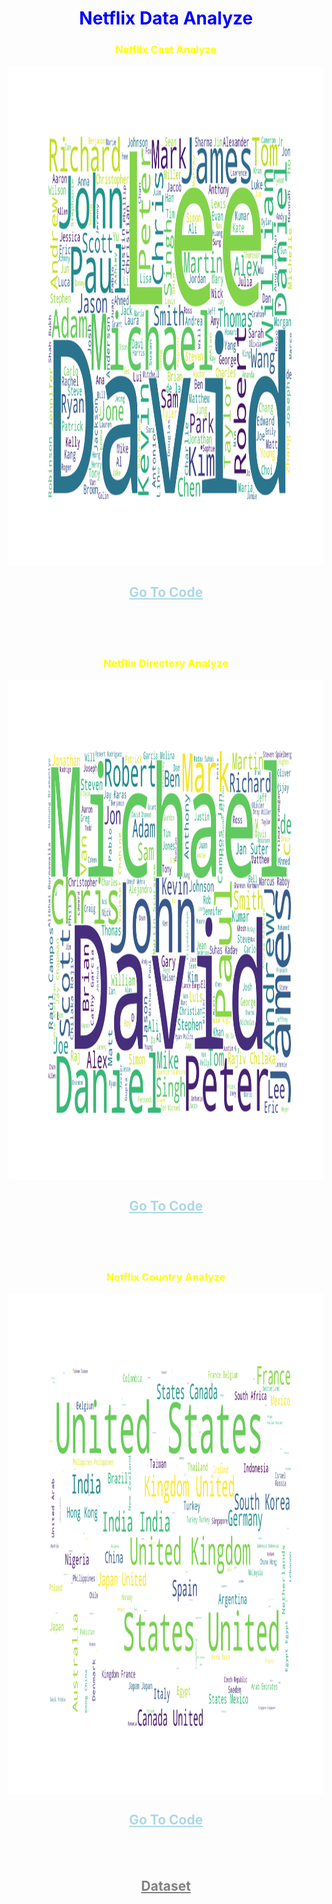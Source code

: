  <h1 align="center" style="color:blue">
 Netflix Data Analyze
</h1>

 <h3 align="center" style="color:yellow">
 Netflix Cast Analyze
 </h3>
<div align="center">
<img align="center" height="800" width="800" src="./cast.png"/>
 <a href="./netflix.ipynb" align="center" style=" color:lightblue; cursor:pointer;">
<h2>
Go To Code 
</h2>
</a>
</div>

<br>
<br>
<br>

 <h3 align="center" style="color:yellow">
 Netflix Directory Analyze
 </h3>
<div align="center">
<img align="center" height="800" width="800" src="./director.png"/>

 <a href="./netflix.ipynb" align="center" style=" color:lightblue; cursor:pointer;">
<h2>
Go To Code 
</h2>
</a>
</div>
<br>
<br>
<br>

 <h3 align="center" style="color:yellow">
 Netflix Country Analyze
 </h3>
<div align="center">
<img align="center" height="800" width="800" src="./country.png"/>
 <a href="./netflix.ipynb" align="center" style=" color:lightblue; cursor:pointer;">
<h2>
Go To Code 
</h2>
</a>
</div>
<br>
<br>
<a align="center" style="color:gray; cursor:pointer" href="https://www.kaggle.com/datasets/shivamb/netflix-shows" target="_blank">
<h2>
Dataset
</h2>
</a>